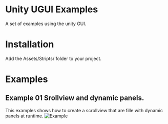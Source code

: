 # Unity UGUI Examples
A set of examples using the unity GUI.

# Installation
Add the Assets/Stripts/ folder to your project.

# Examples

## Example 01 Srollview and dynamic panels.
This examples shows how to create a scrollview that are fille with dynamic panels at runtime.
![Example](https://github.com/ZoserLock/unity-ugui-examples/raw/master/Images/GUIExample01.gif)
